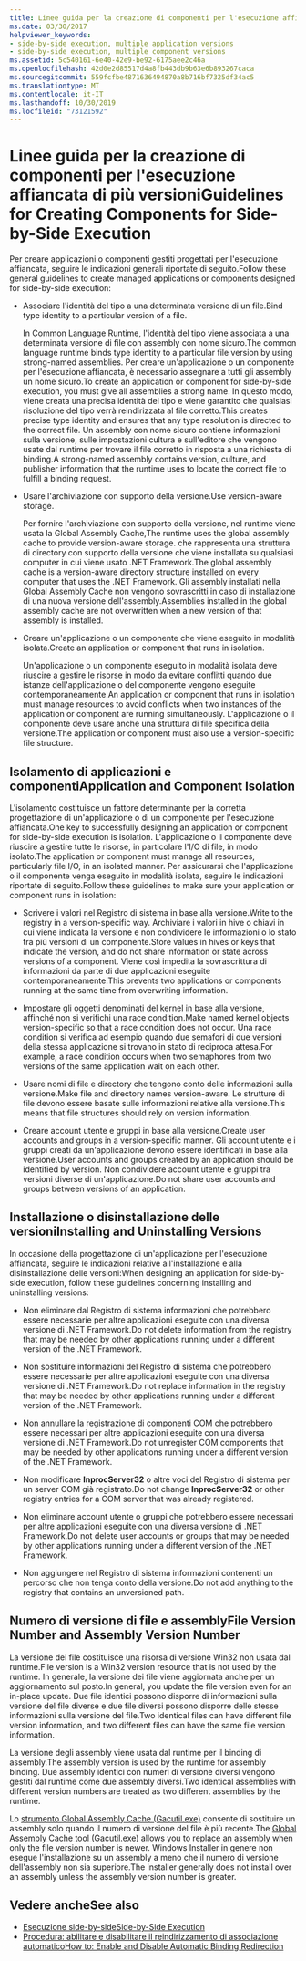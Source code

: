 ```yaml
---
title: Linee guida per la creazione di componenti per l'esecuzione affiancata di più versioni
ms.date: 03/30/2017
helpviewer_keywords:
- side-by-side execution, multiple application versions
- side-by-side execution, multiple component versions
ms.assetid: 5c540161-6e40-42e9-be92-6175aee2c46a
ms.openlocfilehash: 42d0e2d85517d4a8fb443db9b63e6b893267caca
ms.sourcegitcommit: 559fcfbe4871636494870a8b716bf7325df34ac5
ms.translationtype: MT
ms.contentlocale: it-IT
ms.lasthandoff: 10/30/2019
ms.locfileid: "73121592"
---
```

# <a name="guidelines-for-creating-components-for-side-by-side-execution"></a><span data-ttu-id="54e61-102">Linee guida per la creazione di componenti per l'esecuzione affiancata di più versioni</span><span class="sxs-lookup"><span data-stu-id="54e61-102">Guidelines for Creating Components for Side-by-Side Execution</span></span>
<span data-ttu-id="54e61-103">Per creare applicazioni o componenti gestiti progettati per l'esecuzione affiancata, seguire le indicazioni generali riportate di seguito.</span><span class="sxs-lookup"><span data-stu-id="54e61-103">Follow these general guidelines to create managed applications or components designed for side-by-side execution:</span></span>  
  
- <span data-ttu-id="54e61-104">Associare l'identità del tipo a una determinata versione di un file.</span><span class="sxs-lookup"><span data-stu-id="54e61-104">Bind type identity to a particular version of a file.</span></span>  
  
     <span data-ttu-id="54e61-105">In Common Language Runtime, l'identità del tipo viene associata a una determinata versione di file con assembly con nome sicuro.</span><span class="sxs-lookup"><span data-stu-id="54e61-105">The common language runtime binds type identity to a particular file version by using strong-named assemblies.</span></span> <span data-ttu-id="54e61-106">Per creare un'applicazione o un componente per l'esecuzione affiancata, è necessario assegnare a tutti gli assembly un nome sicuro.</span><span class="sxs-lookup"><span data-stu-id="54e61-106">To create an application or component for side-by-side execution, you must give all assemblies a strong name.</span></span> <span data-ttu-id="54e61-107">In questo modo, viene creata una precisa identità del tipo e viene garantito che qualsiasi risoluzione del tipo verrà reindirizzata al file corretto.</span><span class="sxs-lookup"><span data-stu-id="54e61-107">This creates precise type identity and ensures that any type resolution is directed to the correct file.</span></span> <span data-ttu-id="54e61-108">Un assembly con nome sicuro contiene informazioni sulla versione, sulle impostazioni cultura e sull'editore che vengono usate dal runtime per trovare il file corretto in risposta a una richiesta di binding.</span><span class="sxs-lookup"><span data-stu-id="54e61-108">A strong-named assembly contains version, culture, and publisher information that the runtime uses to locate the correct file to fulfill a binding request.</span></span>  
  
- <span data-ttu-id="54e61-109">Usare l'archiviazione con supporto della versione.</span><span class="sxs-lookup"><span data-stu-id="54e61-109">Use version-aware storage.</span></span>  
  
     <span data-ttu-id="54e61-110">Per fornire l'archiviazione con supporto della versione, nel runtime viene usata la Global Assembly Cache,</span><span class="sxs-lookup"><span data-stu-id="54e61-110">The runtime uses the global assembly cache to provide version-aware storage.</span></span> <span data-ttu-id="54e61-111">che rappresenta una struttura di directory con supporto della versione che viene installata su qualsiasi computer in cui viene usato .NET Framework.</span><span class="sxs-lookup"><span data-stu-id="54e61-111">The global assembly cache is a version-aware directory structure installed on every computer that uses the .NET Framework.</span></span> <span data-ttu-id="54e61-112">Gli assembly installati nella Global Assembly Cache non vengono sovrascritti in caso di installazione di una nuova versione dell'assembly.</span><span class="sxs-lookup"><span data-stu-id="54e61-112">Assemblies installed in the global assembly cache are not overwritten when a new version of that assembly is installed.</span></span>  
  
- <span data-ttu-id="54e61-113">Creare un'applicazione o un componente che viene eseguito in modalità isolata.</span><span class="sxs-lookup"><span data-stu-id="54e61-113">Create an application or component that runs in isolation.</span></span>  
  
     <span data-ttu-id="54e61-114">Un'applicazione o un componente eseguito in modalità isolata deve riuscire a gestire le risorse in modo da evitare conflitti quando due istanze dell'applicazione o del componente vengono eseguite contemporaneamente.</span><span class="sxs-lookup"><span data-stu-id="54e61-114">An application or component that runs in isolation must manage resources to avoid conflicts when two instances of the application or component are running simultaneously.</span></span> <span data-ttu-id="54e61-115">L'applicazione o il componente deve usare anche una struttura di file specifica della versione.</span><span class="sxs-lookup"><span data-stu-id="54e61-115">The application or component must also use a version-specific file structure.</span></span>  
  
## <a name="application-and-component-isolation"></a><span data-ttu-id="54e61-116">Isolamento di applicazioni e componenti</span><span class="sxs-lookup"><span data-stu-id="54e61-116">Application and Component Isolation</span></span>  
 <span data-ttu-id="54e61-117">L'isolamento costituisce un fattore determinante per la corretta progettazione di un'applicazione o di un componente per l'esecuzione affiancata.</span><span class="sxs-lookup"><span data-stu-id="54e61-117">One key to successfully designing an application or component for side-by-side execution is isolation.</span></span> <span data-ttu-id="54e61-118">L'applicazione o il componente deve riuscire a gestire tutte le risorse, in particolare l'I/O di file, in modo isolato.</span><span class="sxs-lookup"><span data-stu-id="54e61-118">The application or component must manage all resources, particularly file I/O, in an isolated manner.</span></span> <span data-ttu-id="54e61-119">Per assicurarsi che l'applicazione o il componente venga eseguito in modalità isolata, seguire le indicazioni riportate di seguito.</span><span class="sxs-lookup"><span data-stu-id="54e61-119">Follow these guidelines to make sure your application or component runs in isolation:</span></span>  
  
- <span data-ttu-id="54e61-120">Scrivere i valori nel Registro di sistema in base alla versione.</span><span class="sxs-lookup"><span data-stu-id="54e61-120">Write to the registry in a version-specific way.</span></span> <span data-ttu-id="54e61-121">Archiviare i valori in hive o chiavi in cui viene indicata la versione e non condividere le informazioni o lo stato tra più versioni di un componente.</span><span class="sxs-lookup"><span data-stu-id="54e61-121">Store values in hives or keys that indicate the version, and do not share information or state across versions of a component.</span></span> <span data-ttu-id="54e61-122">Viene così impedita la sovrascrittura di informazioni da parte di due applicazioni eseguite contemporaneamente.</span><span class="sxs-lookup"><span data-stu-id="54e61-122">This prevents two applications or components running at the same time from overwriting information.</span></span>  
  
- <span data-ttu-id="54e61-123">Impostare gli oggetti denominati del kernel in base alla versione, affinché non si verifichi una race condition.</span><span class="sxs-lookup"><span data-stu-id="54e61-123">Make named kernel objects version-specific so that a race condition does not occur.</span></span> <span data-ttu-id="54e61-124">Una race condition si verifica ad esempio quando due semafori di due versioni della stessa applicazione si trovano in stato di reciproca attesa.</span><span class="sxs-lookup"><span data-stu-id="54e61-124">For example, a race condition occurs when two semaphores from two versions of the same application wait on each other.</span></span>  
  
- <span data-ttu-id="54e61-125">Usare nomi di file e directory che tengono conto delle informazioni sulla versione.</span><span class="sxs-lookup"><span data-stu-id="54e61-125">Make file and directory names version-aware.</span></span> <span data-ttu-id="54e61-126">Le strutture di file devono essere basate sulle informazioni relative alla versione.</span><span class="sxs-lookup"><span data-stu-id="54e61-126">This means that file structures should rely on version information.</span></span>  
  
- <span data-ttu-id="54e61-127">Creare account utente e gruppi in base alla versione.</span><span class="sxs-lookup"><span data-stu-id="54e61-127">Create user accounts and groups in a version-specific manner.</span></span> <span data-ttu-id="54e61-128">Gli account utente e i gruppi creati da un'applicazione devono essere identificati in base alla versione.</span><span class="sxs-lookup"><span data-stu-id="54e61-128">User accounts and groups created by an application should be identified by version.</span></span> <span data-ttu-id="54e61-129">Non condividere account utente e gruppi tra versioni diverse di un'applicazione.</span><span class="sxs-lookup"><span data-stu-id="54e61-129">Do not share user accounts and groups between versions of an application.</span></span>  
  
## <a name="installing-and-uninstalling-versions"></a><span data-ttu-id="54e61-130">Installazione o disinstallazione delle versioni</span><span class="sxs-lookup"><span data-stu-id="54e61-130">Installing and Uninstalling Versions</span></span>  
 <span data-ttu-id="54e61-131">In occasione della progettazione di un'applicazione per l'esecuzione affiancata, seguire le indicazioni relative all'installazione e alla disinstallazione delle versioni:</span><span class="sxs-lookup"><span data-stu-id="54e61-131">When designing an application for side-by-side execution, follow these guidelines concerning installing and uninstalling versions:</span></span>  
  
- <span data-ttu-id="54e61-132">Non eliminare dal Registro di sistema informazioni che potrebbero essere necessarie per altre applicazioni eseguite con una diversa versione di .NET Framework.</span><span class="sxs-lookup"><span data-stu-id="54e61-132">Do not delete information from the registry that may be needed by other applications running under a different version of the .NET Framework.</span></span>  
  
- <span data-ttu-id="54e61-133">Non sostituire informazioni del Registro di sistema che potrebbero essere necessarie per altre applicazioni eseguite con una diversa versione di .NET Framework.</span><span class="sxs-lookup"><span data-stu-id="54e61-133">Do not replace information in the registry that may be needed by other applications running under a different version of the .NET Framework.</span></span>  
  
- <span data-ttu-id="54e61-134">Non annullare la registrazione di componenti COM che potrebbero essere necessari per altre applicazioni eseguite con una diversa versione di .NET Framework.</span><span class="sxs-lookup"><span data-stu-id="54e61-134">Do not unregister COM components that may be needed by other applications running under a different version of the .NET Framework.</span></span>  
  
- <span data-ttu-id="54e61-135">Non modificare **InprocServer32** o altre voci del Registro di sistema per un server COM già registrato.</span><span class="sxs-lookup"><span data-stu-id="54e61-135">Do not change **InprocServer32** or other registry entries for a COM server that was already registered.</span></span>  
  
- <span data-ttu-id="54e61-136">Non eliminare account utente o gruppi che potrebbero essere necessari per altre applicazioni eseguite con una diversa versione di .NET Framework.</span><span class="sxs-lookup"><span data-stu-id="54e61-136">Do not delete user accounts or groups that may be needed by other applications running under a different version of the .NET Framework.</span></span>  
  
- <span data-ttu-id="54e61-137">Non aggiungere nel Registro di sistema informazioni contenenti un percorso che non tenga conto della versione.</span><span class="sxs-lookup"><span data-stu-id="54e61-137">Do not add anything to the registry that contains an unversioned path.</span></span>  
  
## <a name="file-version-number-and-assembly-version-number"></a><span data-ttu-id="54e61-138">Numero di versione di file e assembly</span><span class="sxs-lookup"><span data-stu-id="54e61-138">File Version Number and Assembly Version Number</span></span>  
 <span data-ttu-id="54e61-139">La versione dei file costituisce una risorsa di versione Win32 non usata dal runtime.</span><span class="sxs-lookup"><span data-stu-id="54e61-139">File version is a Win32 version resource that is not used by the runtime.</span></span> <span data-ttu-id="54e61-140">In generale, la versione dei file viene aggiornata anche per un aggiornamento sul posto.</span><span class="sxs-lookup"><span data-stu-id="54e61-140">In general, you update the file version even for an in-place update.</span></span> <span data-ttu-id="54e61-141">Due file identici possono disporre di informazioni sulla versione del file diverse e due file diversi possono disporre delle stesse informazioni sulla versione del file.</span><span class="sxs-lookup"><span data-stu-id="54e61-141">Two identical files can have different file version information, and two different files can have the same file version information.</span></span>  
  
 <span data-ttu-id="54e61-142">La versione degli assembly viene usata dal runtime per il binding di assembly.</span><span class="sxs-lookup"><span data-stu-id="54e61-142">The assembly version is used by the runtime for assembly binding.</span></span> <span data-ttu-id="54e61-143">Due assembly identici con numeri di versione diversi vengono gestiti dal runtime come due assembly diversi.</span><span class="sxs-lookup"><span data-stu-id="54e61-143">Two identical assemblies with different version numbers are treated as two different assemblies by the runtime.</span></span>  
  
 <span data-ttu-id="54e61-144">Lo [strumento Global Assembly Cache (Gacutil.exe)](../tools/gacutil-exe-gac-tool.md) consente di sostituire un assembly solo quando il numero di versione del file è più recente.</span><span class="sxs-lookup"><span data-stu-id="54e61-144">The [Global Assembly Cache tool (Gacutil.exe)](../tools/gacutil-exe-gac-tool.md) allows you to replace an assembly when only the file version number is newer.</span></span> <span data-ttu-id="54e61-145">Windows Installer in genere non esegue l'installazione su un assembly a meno che il numero di versione dell'assembly non sia superiore.</span><span class="sxs-lookup"><span data-stu-id="54e61-145">The installer generally does not install over an assembly unless the assembly version number is greater.</span></span>  
  
## <a name="see-also"></a><span data-ttu-id="54e61-146">Vedere anche</span><span class="sxs-lookup"><span data-stu-id="54e61-146">See also</span></span>

- [<span data-ttu-id="54e61-147">Esecuzione side-by-side</span><span class="sxs-lookup"><span data-stu-id="54e61-147">Side-by-Side Execution</span></span>](side-by-side-execution.md)
- [<span data-ttu-id="54e61-148">Procedura: abilitare e disabilitare il reindirizzamento di associazione automatico</span><span class="sxs-lookup"><span data-stu-id="54e61-148">How to: Enable and Disable Automatic Binding Redirection</span></span>](../configure-apps/how-to-enable-and-disable-automatic-binding-redirection.md)
